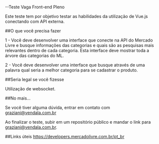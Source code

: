 --Teste Vaga Front-end Pleno

Este teste tem por objetivo testar as habilidades da utilização de Vue.js conectando com API externa. 

##O que você precisa fazer

1 - Você deve desenvolver uma interface que conecte na API do Mercado Livre e busque informações das categorias e quais são as pesquisas mais relevantes dentro de cada categoria. Esta interface deve mostrar toda a árvore das categorias do ML.

2 - Você deve desenvolver uma interface que busque através de uma palavra qual seria a melhor categoria para se cadastrar o produto.

##Seria legal se você fizesse

Utilização de websocket.

##No mais...

Se você tiver alguma dúvida, entrar em contato com graziani@vendala.com.br

Ao finalizar o teste, subir em um repositório público e mandar o link para graziani@vendala.com.br.

##Links úteis
https://developers.mercadolivre.com.br/pt_br
 
